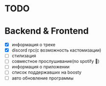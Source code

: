 # TODO

# Backend & Frontend

-   [x] информация о треке
-   [x] discord rpc(с возможность кастомизации)
-   [ ] стилизация
-   [ ] совместное прослушивание(no spotify 🤫)
-   [ ] информация о приложении
-   [ ] список поддержавших на boosty
-   [ ] авто обновление программы
